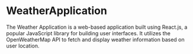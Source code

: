 # WeatherApplication
The Weather Application is a web-based application built using React.js, a popular JavaScript library for building user interfaces. It utilizes the OpenWeatherMap API to fetch and display weather information based on user location.
